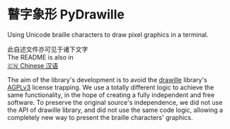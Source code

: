 # 瞽字象形 PyDrawille

Using Unicode braille characters to draw pixel graphics in a terminal.

此自述文件亦可见于诸下文字\
The README is also in\
[🇨🇳 Chinese 汉语](./README.md)

The aim of the library's development is to avoid the [drawille](https://github.com/asciimoo/drawille) library's [AGPLv3](https://github.com/asciimoo/drawille/blob/master/LICENSE) license trapping. We use a totally different logic to achieve the same functionality, in the hope of creating a fully independent and free software. To preserve the original source's independence, we did not use the API of drawille library, and did not use the same code logic, allowing a completely new way to present the braille characters' graphics.
